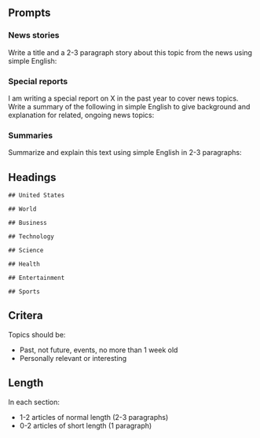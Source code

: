 ## Prompts

### News stories

Write a title and a 2-3 paragraph story about this topic from the news using simple English:

### Special reports

I am writing a special report on X in the past year to cover news topics. Write a summary of the
following in simple English to give background and explanation for related, ongoing news topics:

### Summaries

Summarize and explain this text using simple English in 2-3 paragraphs:

## Headings

```
## United States

## World

## Business

## Technology

## Science

## Health

## Entertainment

## Sports
```

## Critera

Topics should be:

- Past, not future, events, no more than 1 week old
- Personally relevant or interesting

## Length

In each section:

- 1-2 articles of normal length (2-3 paragraphs)
- 0-2 articles of short length (1 paragraph)
